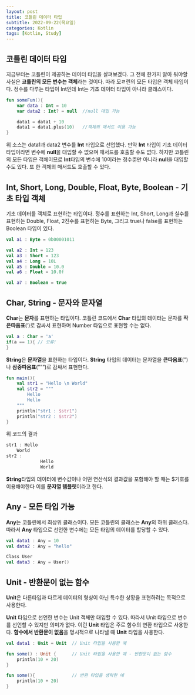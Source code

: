 ```yaml
---
layout: post
title: 코틀린 데이터 타입
subtitle: 2022-09-22(목요일)
categories: Kotlin
tags: [Kotlin, Study]
---
```


## 코틀린 데이터 타입

지금부터는 코틀린이 제공하는 데이터 타입을 살펴보겠다.
그 전에 한가지 알아 둬야할 사실은 **코틀린의 모든 변수는 객체**라는 것이다.
따라 모ㄹ린의 모든 타입은 객체 타입이다. 정수를 다루는 타입이 Int인데 Int는 기초 데이터 타입이 아니라 클래스이다.

```kotlin
fun someFun(){
	var data : Int = 10      
	var data2 : Int? = null  //null 대입 가능

	data1 = data1 + 10
	data1 = data1.plus(10)   //객체의 매서드 이용 가능
}

```

위 소스는 data1과 data2 변수를 **Int** 타입으로 선업했다. 만약 **Int** 타입이 기초 데이터 타입이라면 변수에 **null**을 대입할 수 없으며 매서드를 호출할 수도 없다.
하지만 코틀린의 모든 타입은 객체이므로 **Int**타입의 변수에 10이라는 정수뿐만 아니라 **null**을 대입할 수도 있다.
또 한 객체의 매서드도 호출할 수 있다.

## Int, Short, Long, Double, Float, Byte, Boolean - 기초 타입 객체

기초 데이터를 객체로 표현하는 타입이다.
정수를 표현하는 Int, Short, Long과 실수를 표현하는 Double, Float, 2진수를 표현하는 Byte, 그리고 true나 false를 표현하는 Boolean 타입이 있다.

```kotlin
val a1 : Byte = 0b00001011

val a2 : Int = 123
val a3 : Short = 123
val a4 : Long = 10L
val a5 : Double = 10.0
val a6 : Float = 10.0f

val a7 : Boolean = true
```

## Char, String - 문자와 문자열

**Char**는 **문자**를 표현하는 타입이다. 코틀린 코드에서 **Char** 타입의 데이터는 문자를 **작은따옴표**(’)로 감싸서 표현하며 Number 타입으로 표현할 수는 없다.

```kotlin
val a : Char = 'a'
if(a == 1){ // 오류!
}
```

**String**은 **문자열**을 표현하는 타입이다. **String** 타입의 데이터는 문자열을 **큰따옴표**(”)나 **삼중따옴표**(”””)로 감싸서 표현한다.

```kotlin
fun main(){
	val str1 = "Hello \n World"
	val str2 = """
		Hello
		Hello
	"""
	println("str1 : $str1")
	println("str2 : $str2")
}
```

위 코드의 결과

```kotlin
str1 : Hello
	World
str2 :
			 Hello
			 World
```

**String**타입의 데이터에 변수값이나 어떤 연산식의 결과값을 포함해야 할 때는 $기호를 이용해야한다
이를 **문자열 템플릿**이라고 한다.

## Any - 모든 타입 가능

**Any**는 코틀린에서 최상위 클래스이다.
모든 코틀린의 클래스는 **Any**의 하위 클래스다. 따라서 **Any** 타입으로 선언한 변수에는 모든 타입의 데이터를 할당할 수 있다.

```kotlin
val data1 : Any = 10
val data2 : Any = "hello"

Class User
val data3 : Any = User()
```

## Unit - 반환문이 없는 함수

**Unit**은 다른타입과 다르게 데이터의 형싱이 아닌 특수한 상황을 표현하려는 목적으로 사용한다.

**Unit** 타입으로 선언한 변수는 Unit 객체만 대입할 수 있다. 따라서 Unit 타입으로 변수를 선언할 수 있지만 의미가 없다.
이런 **Unit** 타입은 주로 함수의 변환 타입으로 사용한다. **함수에서 반환문이 없음**을 명시적으로 나타낼 때 **Unit** 타입을 사용한다.

```kotlin
val data1 : Unit = Unit  // Unit 타입을 사용한 예

fun some() : Unit {      // Unit 타입을 사용한 예 - 반환문이 없는 함수
	println(10 + 20)
}

fun some(){              // 반환 타입을 생략한 예
	println(10 + 20)
}
```